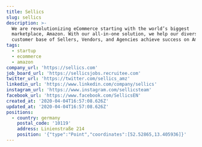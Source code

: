 ```yaml
---
title: Sellics
slug: sellics
description: >-
  We are revolutionizing eCommerce starting with the world’s biggest
  marketplace, Amazon. With our all-in-one solution, we help our diverse
  customer base of Sellers, Vendors, and Agencies achieve success on Amazon.
tags:
  - startup
  - ecommerce
  - amazon
company_url: 'https://sellics.com'
job_board_url: 'https://sellicsjobs.recruitee.com'
twitter_url: 'https://twitter.com/sellics_amz'
linkedin_url: 'https://www.linkedin.com/company/sellics'
instagram_url: 'https://www.instagram.com/sellicsteam'
facebook_url: 'https://www.facebook.com/SellicsEN'
created_at: '2020-04-04T16:57:08.626Z'
updated_at: '2020-04-04T16:57:08.626Z'
positions:
  - country: germany
    postal_code: '10119'
    address: Linienstraße 214
    position: '{"type":"Point","coordinates":[52.52865,13.405936]}'
---
```


